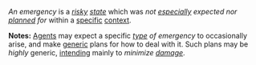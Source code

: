 *An emergency* is a *[risky](https://github.com/gcassel/Modular-Organization-Terminology/blob/master/terms/risk.md) [state](https://github.com/gcassel/Modular-Organization-Terminology/blob/master/terms/state.md)* which was *not [especially](https://github.com/gcassel/Modular-Organization-Terminology/blob/master/terms/specialize.md) expected nor [planned](https://github.com/gcassel/Modular-Organization-Terminology/blob/master/terms/plan.md) for* within a [specific](https://github.com/gcassel/Modular-Organization-Terminology/blob/master/terms/specific.md) [context](https://github.com/gcassel/Modular-Organization-Terminology/blob/master/terms/context.md).
	
**Notes:** [Agents](https://github.com/gcassel/Modular-Organization-Terminology/blob/master/terms/agent.md) may expect a specific *[type](https://github.com/gcassel/Modular-Organization-Terminology/blob/master/terms/type.md) of emergency* to occasionally arise, and make [generic](https://github.com/gcassel/Modular-Organization-Terminology/blob/master/terms/generic.md) plans for how to deal with it.   Such plans may be *highly* generic, [intending](https://github.com/gcassel/Modular-Organization-Terminology/blob/master/terms/intention.md) mainly to *minimize [damage](https://github.com/gcassel/Modular-Organization-Terminology/blob/master/terms/damage.md)*.
